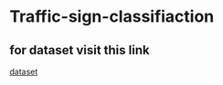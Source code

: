 # Traffic-sign-classifiaction

## for dataset visit this link
<a href="https://drive.google.com/file/d/1n2XLQuNQfpgI6GK7qH8YQsNYM6TModdb/view?usp=sharing"> dataset</a>
